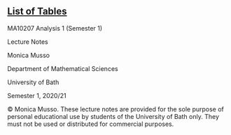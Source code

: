 [List of Tables](MA10207-web.html#QQ2-4-3)
------------------------------------------

MA10207 Analysis 1 (Semester 1)

Lecture Notes

Monica Musso  
  
Department of Mathematical Sciences  
  
University of Bath

Semester 1, 2020/21

© Monica Musso. These lecture notes are provided for the sole purpose of personal educational use by students of the University of Bath only. They must not be used or distributed for commercial purposes.